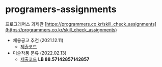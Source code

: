 # programers-assignments
프로그래머스 과제관 [https://programmers.co.kr/skill_check_assignments](https://programmers.co.kr/skill_check_assignments)<br>

- 채용공고 추천 (2021.12.11)
  - [제출코드](https://github.com/joniekwon/programers-assignments/blob/main/%EC%B1%84%EC%9A%A9%EA%B3%B5%EA%B3%A0%EC%B6%94%EC%B2%9C/211211.ipynb)
- 미술작품 분류 (2022.02.13) 
  - [제출코드](https://github.com/joniekwon/programers-assignments/blob/main/artpaintings_classification/artpaintings_classification_fastai.ipynb) **LB 88.57142857142857**
